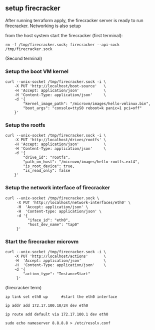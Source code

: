 ## setup firecracker

After running terraform apply, the firecracker server is ready to run firecracker.
Networking is also setup

from the host system start the firecracker (first terminal):

`rm -f /tmp/firecracker.sock; firecracker --api-sock /tmp/firecracker.sock`


(Second terminal)
### Setup the boot VM kernel

```
curl --unix-socket /tmp/firecracker.sock -i \
    -X PUT 'http://localhost/boot-source'   \
    -H 'Accept: application/json'           \
    -H 'Content-Type: application/json'     \
    -d '{
        "kernel_image_path": "/microvm/images/hello-vmlinux.bin",
        "boot_args": "console=ttyS0 reboot=k panic=1 pci=off"
    }'
```

### Setup the rootfs

```
curl --unix-socket /tmp/firecracker.sock -i \
    -X PUT 'http://localhost/drives/rootfs' \
    -H 'Accept: application/json'           \
    -H 'Content-Type: application/json'     \
    -d '{
        "drive_id": "rootfs",
        "path_on_host": "/microvm/images/hello-rootfs.ext4",
        "is_root_device": true,
        "is_read_only": false
    }'
```

### Setup the network interface of firecracker

```
curl --unix-socket /tmp/firecracker.sock \
     -X PUT 'http://localhost/network-interfaces/eth0' \
     -H  'Accept: application/json' \
     -H  'Content-type: application/json' \
     -d '{
          "iface_id": "eth0",
          "host_dev_name": "tap0"
     }'
```
### Start the firecracker microvm

```
curl --unix-socket /tmp/firecracker.sock -i \
    -X PUT 'http://localhost/actions'       \
    -H  'Accept: application/json'          \
    -H  'Content-Type: application/json'    \
    -d '{
        "action_type": "InstanceStart"
     }'
```

(firecracker term)

`ip link set eth0 up      #start the eth0 interface`

`ip addr add 172.17.100.10/24 dev eth0`

`ip route add default via 172.17.100.1 dev eth0`

`sudo echo nameserver 8.8.8.8 > /etc/resolv.conf`
